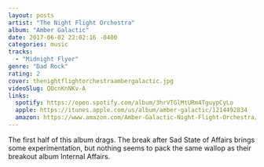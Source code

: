 ```yaml
---
layout: posts
artist: "The Night Flight Orchestra"
album: "Amber Galactic"
date: 2017-06-02 22:02:16 -0400
categories: music
tracks:
  - "Midnight Flyer"
genre: "Dad Rock"
rating: 2
cover: thenightflightorchestraambergalactic.jpg
videoSlug: QOcnKnNKv-A
links:
  spotify: https://open.spotify.com/album/3hrVTGlMtURm4TguypCyLo
  apple: https://itunes.apple.com/us/album/amber-galactic/1214492834
  amazon: https://www.amazon.com/Amber-Galactic-Night-Flight-Orchestra/dp/B06XHWHZFM/
---
```


The first half of this album drags.  The break after Sad State of Affairs brings some experimentation, but nothing seems to pack the same wallop as their breakout album Internal Affairs.
